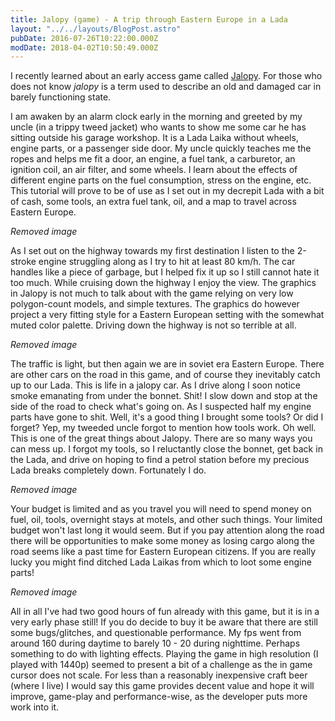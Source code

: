```yaml
---
title: Jalopy (game) - A trip through Eastern Europe in a Lada
layout: "../../layouts/BlogPost.astro"
pubDate: 2016-07-26T10:22:00.000Z
modDate: 2018-04-02T10:50:49.000Z
---
```


I recently learned about an early access game called [Jalopy](http://store.steampowered.com/app/446020/). For those who does not know *jalopy* is a term used to describe an old and damaged car in barely functioning state.

I am awaken by an alarm clock early in the morning and greeted by my uncle (in a trippy tweed jacket) who wants to show me some car he has sitting outside his garage workshop. It is a Lada Laika without wheels, engine parts, or a passenger side door. My uncle quickly teaches me the ropes and helps me fit a door, an engine, a fuel tank, a carburetor, an ignition coil, an air filter, and some wheels. I learn about the effects of different engine parts on the fuel consumption, stress on the engine, etc. This tutorial will prove to be of use as I set out in my decrepit Lada with a bit of cash, some tools, an extra fuel tank, oil, and a map to travel across Eastern Europe.

*Removed image*

As I set out on the highway towards my first destination I listen to the 2-stroke engine struggling along as I try to hit at least 80 km/h. The car handles like a piece of garbage, but I helped fix it up so I still cannot hate it too much. While cruising down the highway I enjoy the view. The graphics in Jalopy is not much to talk about with the game relying on very low polygon-count models, and simple textures. The graphics do however project a very fitting style for a Eastern European setting with the somewhat muted color palette. Driving down the highway is not so terrible at all.

*Removed image*

The traffic is light, but then again we are in soviet era Eastern Europe. There are other cars on the road in this game, and of course they inevitably catch up to our Lada. This is life in a jalopy car. As I drive along I soon notice smoke emanating from under the bonnet. Shit! I slow down and stop at the side of the road to check what's going on. As I suspected half my engine parts have gone to shit. Well, it's a good thing I brought some tools? Or did I forget? Yep, my tweeded uncle forgot to mention how tools work. Oh well. This is one of the great things about Jalopy. There are so many ways you can mess up. I forgot my tools, so I reluctantly close the bonnet, get back in the Lada, and drive on hoping to find a petrol station before my precious Lada breaks completely down. Fortunately I do.

*Removed image*

Your budget is limited and as you travel you will need to spend money on fuel, oil, tools, overnight stays at motels, and other such things. Your limited budget won't last long it would seem. But if you pay attention along the road there will be opportunities to make some money as losing cargo along the road seems like a past time for Eastern European citizens. If you are really lucky you might find ditched Lada Laikas from which to loot some engine parts!

*Removed image*

All in all I've had two good hours of fun already with this game, but it is in a very early phase still! If you do decide to buy it be aware that there are still some bugs/glitches, and questionable performance. My fps went from around 160 during daytime to barely 10 - 20 during nighttime. Perhaps something to do with lighting effects. Playing the game in high resolution (I played with 1440p) seemed to present a bit of a challenge as the in game cursor does not scale. For less than a reasonably inexpensive craft beer (where I live) I would say this game provides decent value and hope it will improve, game-play and performance-wise, as the developer puts more work into it.
